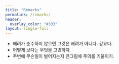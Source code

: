 ```yaml
---
title: "Remarks"
permalink: /remarks/
header:
  overlay_color: "#333"
layout: single-full
---
```


- 배려가 순수하지 않으면 그것은 배려가 아니다. 강요다.
- 어떻게 보다는 무엇을 고민하자.
- 주변에 무슨일이 벌어지는지 큰그림에 주의를 기울이기.
